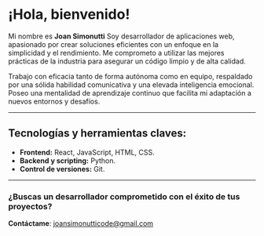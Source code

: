 # ¡Hola, bienvenido!

Mi nombre es **Joan Simonutti** 
Soy desarrollador de aplicaciones web, apasionado por crear soluciones eficientes con un enfoque en la simplicidad y el rendimiento. Me comprometo a utilizar las mejores prácticas de la industria para asegurar un código limpio y de alta calidad.

Trabajo con eficacia tanto de forma autónoma como en equipo, respaldado por una sólida habilidad comunicativa y una elevada inteligencia emocional. Poseo una mentalidad de aprendizaje continuo que facilita mi adaptación a nuevos entornos y desafíos.

---

## Tecnologías y herramientas claves:

- **Frontend:** React, JavaScript, HTML, CSS.
- **Backend y scripting:** Python.
- **Control de versiones:** Git.

---

### ¿Buscas un desarrollador comprometido con el éxito de tus proyectos? 
**Contáctame**: [joansimonutticode@gmail.com](mailto:joansimonutticode@gmail.com)

